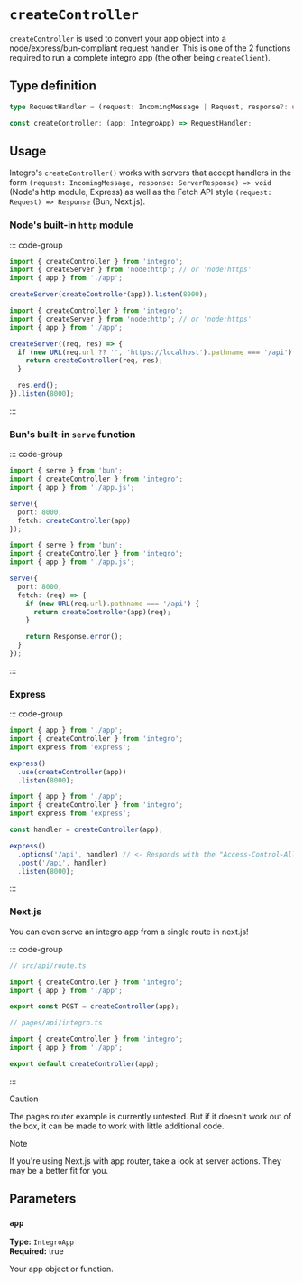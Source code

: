 # `createController`

`createController` is used to convert your app object into a node/express/bun-compliant request handler. This is one of the 2 functions required to run a complete integro app (the other being `createClient`).

## Type definition

```ts
type RequestHandler = (request: IncomingMessage | Request, response?: unknown) => Promise<Response>;

const createController: (app: IntegroApp) => RequestHandler;
```

## Usage


Integro's `createController()` works with servers that accept handlers in the form `(request: IncomingMessage, response: ServerResponse) => void` (Node's http module, Express) as well as the Fetch API style `(request: Request) => Response` (Bun, Next.js).

### Node's built-in `http` module

::: code-group

```ts [Listen to all routes]
import { createController } from 'integro';
import { createServer } from 'node:http'; // or 'node:https'
import { app } from './app';

createServer(createController(app)).listen(8000);
```

```ts [Specific route]
import { createController } from 'integro';
import { createServer } from 'node:http'; // or 'node:https'
import { app } from './app';

createServer((req, res) => {
  if (new URL(req.url ?? '', 'https://localhost').pathname === '/api') {
    return createController(req, res);
  }

  res.end();
}).listen(8000);
```

:::

### Bun's built-in `serve` function

::: code-group

```ts [Listen to all routes]
import { serve } from 'bun';
import { createController } from 'integro';
import { app } from './app.js';

serve({
  port: 8000,
  fetch: createController(app)
});
```

```ts [Specific route]
import { serve } from 'bun';
import { createController } from 'integro';
import { app } from './app.js';

serve({
  port: 8000,
  fetch: (req) => {
    if (new URL(req.url).pathname === '/api') {
      return createController(app)(req);
    }

    return Response.error();
  }
});
```

:::

### Express

::: code-group

```ts [Listen to all routes]
import { app } from './app';
import { createController } from 'integro';
import express from 'express';

express()
  .use(createController(app))
  .listen(8000);
```

```ts [Specific route]
import { app } from './app';
import { createController } from 'integro';
import express from 'express';

const handler = createController(app);

express()
  .options('/api', handler) // <- Responds with the "Access-Control-Allow-Methods" header set to "OPTIONS, POST"
  .post('/api', handler)
  .listen(8000);
```

:::

### Next.js

You can even serve an integro app from a single route in next.js!

::: code-group

```ts [App router]
// src/api/route.ts

import { createController } from 'integro';
import { app } from './app';

export const POST = createController(app);
```

```ts [Pages router]
// pages/api/integro.ts

import { createController } from 'integro';
import { app } from './app';

export default createController(app);
```

:::

> [!CAUTION]
> The pages router example is currently untested. But if it doesn't work out of the box, it can be made to work with little additional code.

> [!NOTE]
> If you're using Next.js with app router, take a look at server actions.
> They may be a better fit for you.

## Parameters

### `app`

**Type:** `IntegroApp`<br>
**Required:** true

Your app object or function.
